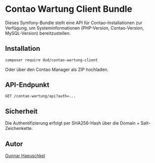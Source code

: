 # Contao Wartung Client Bundle

Dieses Symfony-Bundle stellt eine API für Contao-Installationen zur Verfügung, 
um Systeminformationen (PHP-Version, Contao-Version, MySQL-Version) bereitzustellen.

## Installation

```bash
composer require dud/contao-wartung-client
```

Oder über den Contao Manager als ZIP hochladen.

## API-Endpunkt

```
GET /contao-wartung/api?auth=...
```

## Sicherheit

Die Authentifizierung erfolgt per SHA256-Hash über die Domain + Salt-Zeichenkette.

## Autor

[Gunnar Haeuschkel](mailto:example@example.com)

